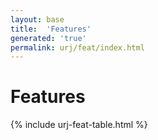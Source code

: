 ```yaml
---
layout: base
title:  'Features'
generated: 'true'
permalink: urj/feat/index.html
---
```


# Features

{% include urj-feat-table.html %}
